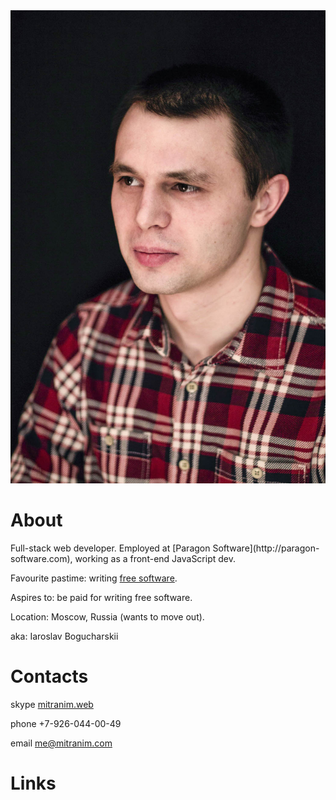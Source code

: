 <div style="margin-bottom: 0"><img src="/img/face.jpg" class="right"></div>

# About

Full-stack web developer. Employed at [Paragon Software](http://paragon-
software.com), working as a front-end JavaScript dev.

Favourite pastime: writing [free software](/projects/).

Aspires to: be paid for writing free software.

Location: Moscow, Russia (wants to move out).

aka: Iaroslav Bogucharskii

# Contacts

<sf-icon class="skype inline"></sf-icon> skype [mitranim.web](skype:mitranim.web?chat)

<sf-icon class="mobile inline"></sf-icon> <span>phone +7-926-044-00-49</span>

<sf-icon class="at inline"></sf-icon> email [me@mitranim.com](mailto:me@mitranim.com)

# Links

<p style="font-size: 2em">
  <a href="https://github.com/Mitranim" class="icon" target="_blank"><sf-icon class="dark pop github"></sf-icon></a>
  <a href="http://twitter.com/mitranim" class="icon" target="_blank"><sf-icon class="dark pop twitter"></sf-icon></a>
  <a href="http://linkedin.com/in/mitranim" class="icon" target="_blank"><sf-icon class="dark pop linkedin"></sf-icon></a>
  <a href="http://facebook.com/mitranim" class="icon" target="_blank"><sf-icon class="dark pop facebook"></sf-icon></a>
</p>
